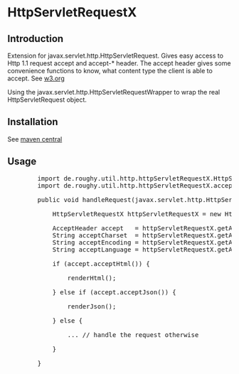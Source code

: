 # HttpServletRequestX

## Introduction

Extension for javax.servlet.http.HttpServletRequest. Gives easy access to Http 1.1 request accept and accept-* header.
The accept header gives some convenience functions to know, what content type the client is able to accept. See
[w3.org](http://www.w3.org/Protocols/rfc2616/rfc2616-sec14.html)

Using the javax.servlet.http.HttpServletRequestWrapper to wrap the real HttpServletRequest object.

## Installation

See [maven central](http://search.maven.org/#search|ga|1|a%3A%22com.github.roughy.http.util%22)

## Usage

<pre>
        import de.roughy.util.http.httpServletRequestX.HttpServletRequestX;
        import de.roughy.util.http.httpServletRequestX.accept.header.AcceptHeader;

        public void handleRequest(javax.servlet.http.HttpServletRequest request) {

            HttpServletRequestX httpServletRequestX = new HttpServletRequestX(request);

            AcceptHeader accept   = httpServletRequestX.getAccept();
            String acceptCharset  = httpServletRequestX.getAcceptCharset();
            String acceptEncoding = httpServletRequestX.getAcceptEncoding();
            String acceptLanguage = httpServletRequestX.getAcceptLanguage();

            if (accept.acceptHtml()) {

                renderHtml();

            } else if (accept.acceptJson()) {

                renderJson();

            } else {

                ... // handle the request otherwise

            }

        }
</pre>
